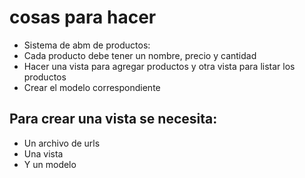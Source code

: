 # cosas para hacer
- Sistema de abm de productos:
- Cada producto debe tener un nombre, precio y cantidad
- Hacer una vista para agregar productos y otra vista para listar los productos
- Crear el modelo correspondiente

## Para crear una vista se necesita:
- Un archivo de urls
- Una vista
- Y un modelo
